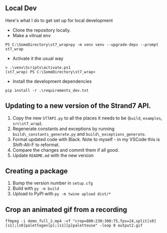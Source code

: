 ## Local Dev

Here's what I do to get set up for local development

 - Clone the repository locally.
 - Make a vitrual env
 
 `PS C:\SomeDirectory\st7_wrap>py -m venv venv --upgrade-deps --prompt st7_wrap`
 - Activate it the usual way

 ``` 
 > .\venv\Scripts\activate.ps1
(st7_wrap) PS C:\SomeDirectory\st7_wrap> 
 ```

 - Install the development dependencies

`pip install -r .\requirements_dev.txt`

 ## Updating to a new version of the Strand7 API.

 1. Copy the new `ST7API.py` to all the places it needs to be (`build`, `examples`, `src\st7_wrap`).
 1. Regenerate constants and exceptions by running `build\_constants_generate.py` and `build\_exceptions_generate`.
 1. Format updated code with Black. Note to myself - in my VSCode this is Shift-Alt-F to reformat.
 1. Compare the changes and commit them if all good.
 1. Update `README.md` with the new version

## Creating a package
 1. Bump the version number in `setup.cfg`
 1. Build with `py -m build`
 1. Upload to PyPI with `py -m twine upload dist/*`

 ## Crop an animated gif from a recording

`ffmpeg -i demo_full_2.mp4 -vf "crop=800:230:300:75,fps=24,split[s0][s1];[s0]palettegen[p];[s1][p]paletteuse" -loop 0 output2.gif`

